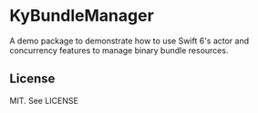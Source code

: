 # KyBundleManager

A demo package to demonstrate how to use Swift 6's actor and concurrency features to manage binary bundle resources.

## License

MIT. See LICENSE